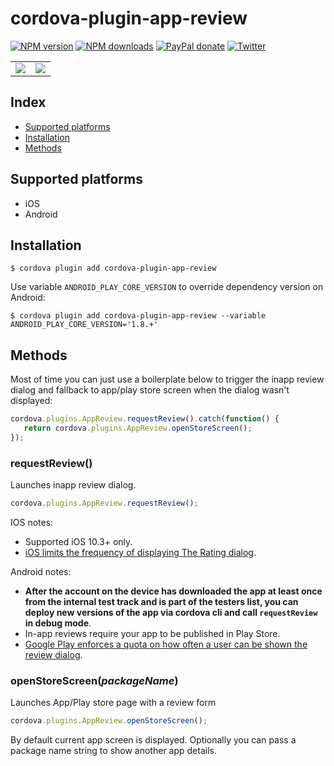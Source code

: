 # cordova-plugin-app-review

[![NPM version][npm-version]][npm-url] [![NPM downloads][npm-downloads]][npm-url] [![PayPal donate](https://img.shields.io/badge/paypal-donate-ff69b4?logo=paypal)][donate-url] [![Twitter][twitter-follow]][twitter-url]

<table>
    <tr>
        <td><img src="https://developer.apple.com/design/human-interface-guidelines/ios/images/AppRating_2x.png"/></td>
        <td><img src="https://4.bp.blogspot.com/-MSM5VeZfLAU/Xym0OR_huqI/AAAAAAAAPaA/2u9CsMLiQoE4cx3fmQPf0coIH0TuTWiSwCLcBGAsYHQ/s1600/image2.jpg"/></td>
    </tr>
</table>

## Index

<!-- MarkdownTOC levels="2" autolink="true" -->

- [Supported platforms](#supported-platforms)
- [Installation](#installation)
- [Methods](#methods)

<!-- /MarkdownTOC -->

## Supported platforms

* iOS
* Android

## Installation

    $ cordova plugin add cordova-plugin-app-review

Use variable `ANDROID_PLAY_CORE_VERSION` to override dependency version on Android:

    $ cordova plugin add cordova-plugin-app-review --variable ANDROID_PLAY_CORE_VERSION='1.8.+'

## Methods
Most of time you can just use a boilerplate below to trigger the inapp review dialog and fallback to app/play store screen when the dialog wasn't displayed:
```js
cordova.plugins.AppReview.requestReview().catch(function() {
   return cordova.plugins.AppReview.openStoreScreen();
});
```

### requestReview()
Launches inapp review dialog.
```js
cordova.plugins.AppReview.requestReview();
```

IOS notes:

* Supported iOS 10.3+ only.
* [iOS limits the frequency of displaying The Rating dialog](https://developer.apple.com/design/human-interface-guidelines/ios/system-capabilities/ratings-and-reviews/#system-rating-and-review-prompts).

Android notes:

* **After the account on the device has downloaded the app at least once from the internal test track and is part of the testers list, you can deploy new versions of the app via cordova cli and call `requestReview` in debug mode**.
* In-app reviews require your app to be published in Play Store.
* [Google Play enforces a quota on how often a user can be shown the review dialog](https://developer.android.com/guide/playcore/in-app-review#quotas).

### openStoreScreen(_packageName_)
Launches App/Play store page with a review form
```js
cordova.plugins.AppReview.openStoreScreen();
```

By default current app screen is displayed. Optionally you can pass a package name string to show another app details.

[npm-url]: https://www.npmjs.com/package/cordova-plugin-app-review
[npm-version]: https://img.shields.io/npm/v/cordova-plugin-app-review.svg
[npm-downloads]: https://img.shields.io/npm/dm/cordova-plugin-app-review.svg
[twitter-url]: https://twitter.com/chemerisuk
[twitter-follow]: https://img.shields.io/twitter/follow/chemerisuk.svg?style=social&label=Follow%20me
[donate-url]: https://www.paypal.com/cgi-bin/webscr?cmd=_s-xclick&hosted_button_id=Z9FRHXAYSQ8BL&source=url
